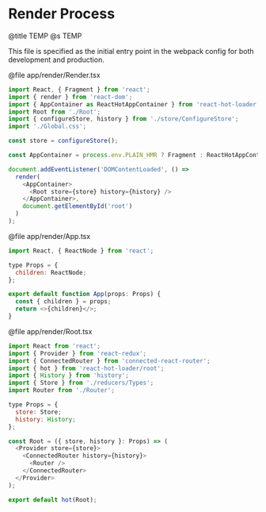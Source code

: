 # Render Process
@title TEMP
@s TEMP

This file is specified as the initial entry point in the webpack config for both development and production.

@file app/render/Render.tsx
```js
import React, { Fragment } from 'react';
import { render } from 'react-dom';
import { AppContainer as ReactHotAppContainer } from 'react-hot-loader';
import Root from './Root';
import { configureStore, history } from './store/ConfigureStore';
import './Global.css';

const store = configureStore();

const AppContainer = process.env.PLAIN_HMR ? Fragment : ReactHotAppContainer;

document.addEventListener('DOMContentLoaded', () =>
  render(
    <AppContainer>
      <Root store={store} history={history} />
    </AppContainer>,
    document.getElementById('root')
  )
);
```

@file app/render/App.tsx
```js
import React, { ReactNode } from 'react';

type Props = {
  children: ReactNode;
};

export default function App(props: Props) {
  const { children } = props;
  return <>{children}</>;
}
```

@file app/render/Root.tsx
```js
import React from 'react';
import { Provider } from 'react-redux';
import { ConnectedRouter } from 'connected-react-router';
import { hot } from 'react-hot-loader/root';
import { History } from 'history';
import { Store } from './reducers/Types';
import Router from './Router';

type Props = {
  store: Store;
  history: History;
};

const Root = ({ store, history }: Props) => (
  <Provider store={store}>
    <ConnectedRouter history={history}>
      <Router />
    </ConnectedRouter>
  </Provider>
);

export default hot(Root);
```
